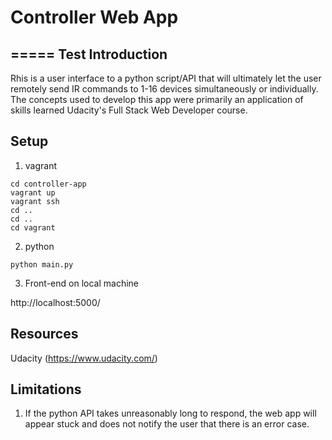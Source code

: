 # Controller Web App
=====
Test
Introduction
-----
Rhis is a user interface to a python script/API that will ultimately let the user remotely send IR commands to 1-16 devices simultaneously or individually. The concepts used to develop this app were primarily an application of skills learned Udacity's Full Stack Web Developer course. 


Setup
-----
1. vagrant
  ```
  cd controller-app
  vagrant up
  vagrant ssh
  cd ..
  cd ..
  cd vagrant
  ```
2. python
```
python main.py
```

3. Front-end on local machine

http://localhost:5000/





Resources
-----
Udacity (https://www.udacity.com/)


Limitations
----
1. If the python API takes unreasonably long to respond, the web app will appear stuck and does not notify the user that there is an error case.

